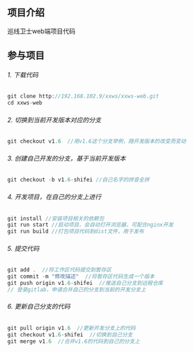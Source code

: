 ## 项目介绍

巡线卫士web端项目代码



## 参与项目

###### 1. 下载代码

``` javascript
git clone http://192.168.102.9/xxws/xxws-web.git
cd xxws-web
```

###### 2. 切换到当前开发版本对应的分支

``` java
git checkout v1.6  //用v1.6这个分支举例，随开发版本的改变而变动
```
###### 3. 创建自己开发的分支，基于当前开发版本

``` java
git checkout -b v1.6-shifei //自己名字的拼音全拼
```
###### 4. 开发项目，在自己的分支上进行

``` java
git install //安装项目相关的依赖包
git run start //启动项目，会自动打开浏览器，可配合nginx开发
git run build //打包项目代码到dist文件，用于发布
```

###### 5. 提交代码

``` java
git add .  //将工作区代码提交到暂存区
git commit -m "修改描述"  //将暂存区代码生成一个版本
git push origin v1.6-shifei  //推送自己分支到远程仓库
// 登录gitlab，申请合并自己的分支到当前的开发分支上
```


###### 6. 更新自己分支的代码

``` java
git pull origin v1.6  //更新开发分支上的代码
git checkout v1.6-shifei  //切换到自己分支
git merge v1.6  //合并v1.6的代码到自己的分支上
```
